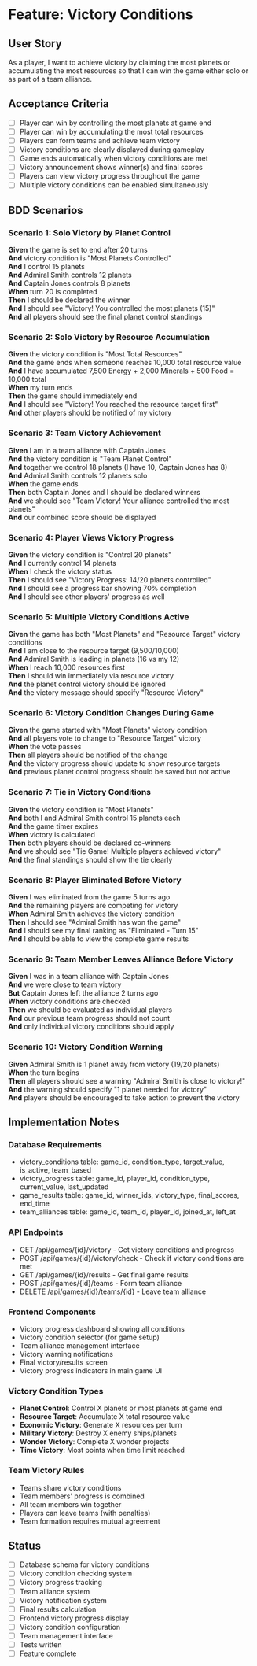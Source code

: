 # Feature: Victory Conditions

## User Story
As a player, I want to achieve victory by claiming the most planets or accumulating the most resources so that I can win the game either solo or as part of a team alliance.

## Acceptance Criteria
- [ ] Player can win by controlling the most planets at game end
- [ ] Player can win by accumulating the most total resources
- [ ] Players can form teams and achieve team victory
- [ ] Victory conditions are clearly displayed during gameplay
- [ ] Game ends automatically when victory conditions are met
- [ ] Victory announcement shows winner(s) and final scores
- [ ] Players can view victory progress throughout the game
- [ ] Multiple victory conditions can be enabled simultaneously

## BDD Scenarios

### Scenario 1: Solo Victory by Planet Control
**Given** the game is set to end after 20 turns  
**And** victory condition is "Most Planets Controlled"  
**And** I control 15 planets  
**And** Admiral Smith controls 12 planets  
**And** Captain Jones controls 8 planets  
**When** turn 20 is completed  
**Then** I should be declared the winner  
**And** I should see "Victory! You controlled the most planets (15)"  
**And** all players should see the final planet control standings  

### Scenario 2: Solo Victory by Resource Accumulation
**Given** the victory condition is "Most Total Resources"  
**And** the game ends when someone reaches 10,000 total resource value  
**And** I have accumulated 7,500 Energy + 2,000 Minerals + 500 Food = 10,000 total  
**When** my turn ends  
**Then** the game should immediately end  
**And** I should see "Victory! You reached the resource target first"  
**And** other players should be notified of my victory  

### Scenario 3: Team Victory Achievement
**Given** I am in a team alliance with Captain Jones  
**And** the victory condition is "Team Planet Control"  
**And** together we control 18 planets (I have 10, Captain Jones has 8)  
**And** Admiral Smith controls 12 planets solo  
**When** the game ends  
**Then** both Captain Jones and I should be declared winners  
**And** we should see "Team Victory! Your alliance controlled the most planets"  
**And** our combined score should be displayed  

### Scenario 4: Player Views Victory Progress
**Given** the victory condition is "Control 20 planets"  
**And** I currently control 14 planets  
**When** I check the victory status  
**Then** I should see "Victory Progress: 14/20 planets controlled"  
**And** I should see a progress bar showing 70% completion  
**And** I should see other players' progress as well  

### Scenario 5: Multiple Victory Conditions Active
**Given** the game has both "Most Planets" and "Resource Target" victory conditions  
**And** I am close to the resource target (9,500/10,000)  
**And** Admiral Smith is leading in planets (16 vs my 12)  
**When** I reach 10,000 resources first  
**Then** I should win immediately via resource victory  
**And** the planet control victory should be ignored  
**And** the victory message should specify "Resource Victory"  

### Scenario 6: Victory Condition Changes During Game
**Given** the game started with "Most Planets" victory condition  
**And** all players vote to change to "Resource Target" victory  
**When** the vote passes  
**Then** all players should be notified of the change  
**And** the victory progress should update to show resource targets  
**And** previous planet control progress should be saved but not active  

### Scenario 7: Tie in Victory Conditions
**Given** the victory condition is "Most Planets"  
**And** both I and Admiral Smith control 15 planets each  
**And** the game timer expires  
**When** victory is calculated  
**Then** both players should be declared co-winners  
**And** we should see "Tie Game! Multiple players achieved victory"  
**And** the final standings should show the tie clearly  

### Scenario 8: Player Eliminated Before Victory
**Given** I was eliminated from the game 5 turns ago  
**And** the remaining players are competing for victory  
**When** Admiral Smith achieves the victory condition  
**Then** I should see "Admiral Smith has won the game"  
**And** I should see my final ranking as "Eliminated - Turn 15"  
**And** I should be able to view the complete game results  

### Scenario 9: Team Member Leaves Alliance Before Victory
**Given** I was in a team alliance with Captain Jones  
**And** we were close to team victory  
**But** Captain Jones left the alliance 2 turns ago  
**When** victory conditions are checked  
**Then** we should be evaluated as individual players  
**And** our previous team progress should not count  
**And** only individual victory conditions should apply  

### Scenario 10: Victory Condition Warning
**Given** Admiral Smith is 1 planet away from victory (19/20 planets)  
**When** the turn begins  
**Then** all players should see a warning "Admiral Smith is close to victory!"  
**And** the warning should specify "1 planet needed for victory"  
**And** players should be encouraged to take action to prevent the victory  

## Implementation Notes

### Database Requirements
- victory_conditions table: game_id, condition_type, target_value, is_active, team_based
- victory_progress table: game_id, player_id, condition_type, current_value, last_updated
- game_results table: game_id, winner_ids, victory_type, final_scores, end_time
- team_alliances table: game_id, team_id, player_id, joined_at, left_at

### API Endpoints
- GET /api/games/{id}/victory - Get victory conditions and progress
- POST /api/games/{id}/victory/check - Check if victory conditions are met
- GET /api/games/{id}/results - Get final game results
- POST /api/games/{id}/teams - Form team alliance
- DELETE /api/games/{id}/teams/{id} - Leave team alliance

### Frontend Components
- Victory progress dashboard showing all conditions
- Victory condition selector (for game setup)
- Team alliance management interface
- Victory warning notifications
- Final victory/results screen
- Victory progress indicators in main game UI

### Victory Condition Types
- **Planet Control**: Control X planets or most planets at game end
- **Resource Target**: Accumulate X total resource value
- **Economic Victory**: Generate X resources per turn
- **Military Victory**: Destroy X enemy ships/planets
- **Wonder Victory**: Complete X wonder projects
- **Time Victory**: Most points when time limit reached

### Team Victory Rules
- Teams share victory conditions
- Team members' progress is combined
- All team members win together
- Players can leave teams (with penalties)
- Team formation requires mutual agreement

## Status
- [ ] Database schema for victory conditions
- [ ] Victory condition checking system
- [ ] Victory progress tracking
- [ ] Team alliance system
- [ ] Victory notification system
- [ ] Final results calculation
- [ ] Frontend victory progress display
- [ ] Victory condition configuration
- [ ] Team management interface
- [ ] Tests written
- [ ] Feature complete
